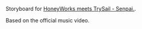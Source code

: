 Storyboard for [HoneyWorks meets TrySail - Senpai.](https://osu.ppy.sh/beatmapsets/844351).

Based on the official music video. 